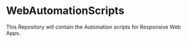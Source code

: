 # WebAutomationScripts
This Repository will contain the Automation scripts for Responsive Web Apps.
